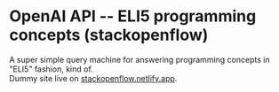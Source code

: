 # OpenAI API -- ELI5 programming concepts (stackopenflow)

A super simple query machine for answering programming concepts in "ELI5" fashion, kind of.  
Dummy site live on [stackopenflow.netlify.app](http://stackopenflow.netlify.app).
